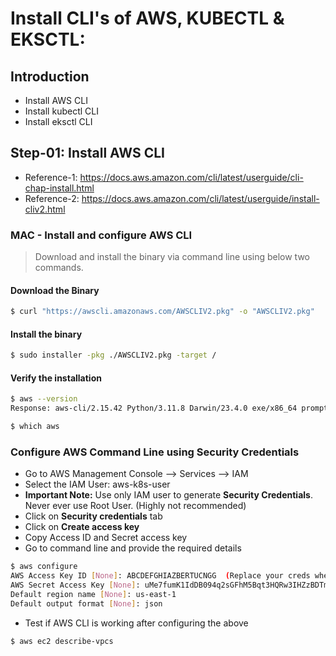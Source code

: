 # Install CLI's of AWS, KUBECTL & EKSCTL:

## Introduction
- Install AWS CLI
- Install kubectl CLI
- Install eksctl CLI

## Step-01: Install AWS CLI
- Reference-1: https://docs.aws.amazon.com/cli/latest/userguide/cli-chap-install.html
- Reference-2: https://docs.aws.amazon.com/cli/latest/userguide/install-cliv2.html

### MAC - Install and configure AWS CLI
> Download and install the binary via command line using below two commands.

#### Download the Binary
```bash
$ curl "https://awscli.amazonaws.com/AWSCLIV2.pkg" -o "AWSCLIV2.pkg"
```
#### Install the binary
```bash
$ sudo installer -pkg ./AWSCLIV2.pkg -target /
```
#### Verify the installation
```bash
$ aws --version
Response: aws-cli/2.15.42 Python/3.11.8 Darwin/23.4.0 exe/x86_64 prompt/off
```
```bash
$ which aws
```

### Configure AWS Command Line using Security Credentials
- Go to AWS Management Console --> Services --> IAM
- Select the IAM User: aws-k8s-user
- **Important Note:** Use only IAM user to generate **Security Credentials**. Never ever use Root User. (Highly not recommended)
- Click on **Security credentials** tab
- Click on **Create access key**
- Copy Access ID and Secret access key
- Go to command line and provide the required details

```bash
$ aws configure
AWS Access Key ID [None]: ABCDEFGHIAZBERTUCNGG  (Replace your creds when prompted)
AWS Secret Access Key [None]: uMe7fumK1IdDB094q2sGFhM5Bqt3HQRw3IHZzBDTm  (Replace your creds when prompted)
Default region name [None]: us-east-1
Default output format [None]: json
```

- Test if AWS CLI is working after configuring the above
```bash
$ aws ec2 describe-vpcs
```